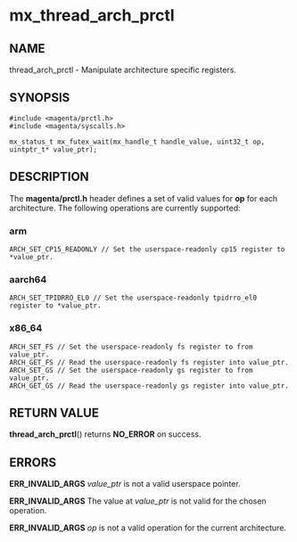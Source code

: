 # mx_thread_arch_prctl

## NAME

thread_arch_prctl - Manipulate architecture specific registers.

## SYNOPSIS

```
#include <magenta/prctl.h>
#include <magenta/syscalls.h>

mx_status_t mx_futex_wait(mx_handle_t handle_value, uint32_t op, uintptr_t* value_ptr);
```

## DESCRIPTION

The **magenta/prctl.h** header defines a set of valid values for
**op** for each architecture. The following operations are currently
supported:

### arm

```
ARCH_SET_CP15_READONLY // Set the userspace-readonly cp15 register to *value_ptr.
```

### aarch64

```
ARCH_SET_TPIDRRO_EL0 // Set the userspace-readonly tpidrro_el0 register to *value_ptr.
```

### x86_64

```
ARCH_SET_FS // Set the userspace-readonly fs register to from value_ptr.
ARCH_GET_FS // Read the userspace-readonly fs register into value_ptr.
ARCH_SET_GS // Set the userspace-readonly gs register to from value_ptr.
ARCH_GET_GS // Read the userspace-readonly gs register into value_ptr.
```

## RETURN VALUE

**thread_arch_prctl**() returns **NO_ERROR** on success.

## ERRORS

**ERR_INVALID_ARGS**  *value_ptr* is not a valid userspace pointer.

**ERR_INVALID_ARGS**  The value at *value_ptr* is not valid for the chosen operation.

**ERR_INVALID_ARGS**  *op* is not a valid operation for the current architecture.
